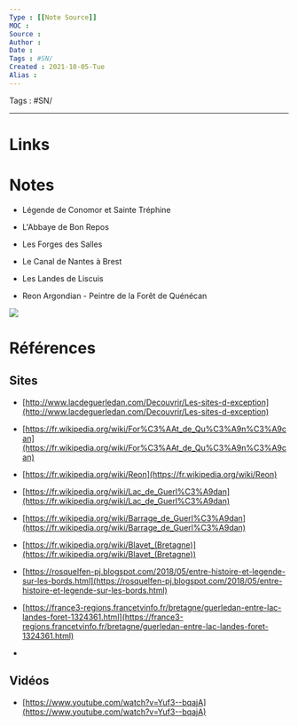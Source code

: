 ```yaml
---
Type : [[Note Source]]
MOC : 
Source :
Author :
Date :
Tags : #SN/
Created : 2021-10-05-Tue
Alias :
---
```

Tags : #SN/

***

# Links

# Notes
  

-   Légende de Conomor et Sainte Tréphine
    
-   L'Abbaye de Bon Repos
    
-   Les Forges des Salles
    
-   Le Canal de Nantes à Brest
    
-   Les Landes de Liscuis
    
-   Reon Argondian - Peintre de la Forêt de Quénécan
    

  

![](https://lh4.googleusercontent.com/NjRi-V3UPH0WirQs-dpaGWH2uBLUx1-f3_k2_Ibe6vD_m4HjUcryOtXGMOClX26L2Ei0_q_g1w7EiQ7jJ4UINh28jLO9pr_w38sIRurA9w-6pzloW-aQZMWThz_lsehE7ciY6w-B=s0)

# Références

## Sites

-   [http://www.lacdeguerledan.com/Decouvrir/Les-sites-d-exception](http://www.lacdeguerledan.com/Decouvrir/Les-sites-d-exception)
    
-   [https://fr.wikipedia.org/wiki/For%C3%AAt_de_Qu%C3%A9n%C3%A9can](https://fr.wikipedia.org/wiki/For%C3%AAt_de_Qu%C3%A9n%C3%A9can)
    
-   [https://fr.wikipedia.org/wiki/Reon](https://fr.wikipedia.org/wiki/Reon)
    
-   [https://fr.wikipedia.org/wiki/Lac_de_Guerl%C3%A9dan](https://fr.wikipedia.org/wiki/Lac_de_Guerl%C3%A9dan)
    
-   [https://fr.wikipedia.org/wiki/Barrage_de_Guerl%C3%A9dan](https://fr.wikipedia.org/wiki/Barrage_de_Guerl%C3%A9dan)
    
-   [https://fr.wikipedia.org/wiki/Blavet_(Bretagne)](https://fr.wikipedia.org/wiki/Blavet_(Bretagne))
    
-   [https://rosquelfen-pj.blogspot.com/2018/05/entre-histoire-et-legende-sur-les-bords.html](https://rosquelfen-pj.blogspot.com/2018/05/entre-histoire-et-legende-sur-les-bords.html)
    
-   [https://france3-regions.francetvinfo.fr/bretagne/guerledan-entre-lac-landes-foret-1324361.html](https://france3-regions.francetvinfo.fr/bretagne/guerledan-entre-lac-landes-foret-1324361.html)
    
-     
    

## Vidéos

-   [https://www.youtube.com/watch?v=Yuf3--bqajA](https://www.youtube.com/watch?v=Yuf3--bqajA)